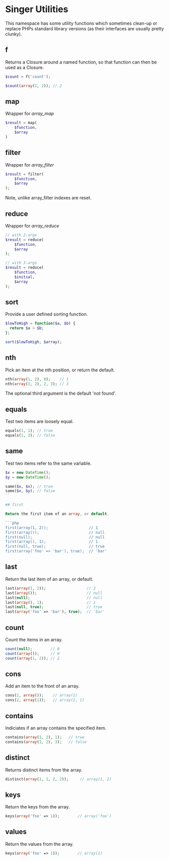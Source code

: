 
# Singer Utilities

This namespace has some utility functions which sometimes clean-up
or replace PHPs standard library versions (as their interfaces are
usually pretty clunky).

## f

Returns a Closure around a named function, so that function can then
be used as a Closure.

```php
$count = f('count');

$count(array(1, 2)); // 2
```

## map

Wrapper for *array_map*

```php
$result = map(
    $function,
    $array
)
```

## filter

Wrapper for *array_filter*

```php
$result = filter(
    $function,
    $array
);
```

Note, unlike array_filter indexes are reset.

## reduce

Wrapper for *array_reduce*

```php
// with 2-args
$result = reduce(
    $function,
    $array
);

// with 3-args
$result = reduce(
    $function,
    $initial,
    $array
);
```

## sort

Provide a user defined sorting function.

```php
$lowToHigh = function($a, $b) {
  return $a > $b;
};

sort($lowToHigh, $array);
```

## nth

Pick an item at the nth position, or return the default.

```php
nth(array(1, 2), 0);    // 1
nth(array(1, 2), 2, 3); // 3
```

The optional third argument is the default 'not found'.

## equals

Test two items are loosely equal.

```php
equals(1, 1); // true
equals(1, 2); // false
```

## same

Test two items refer to the same variable.

```php
$x = new DateTime();
$y = new DateTime();

same($x, $x); // true
same($x, $y); // false
``

## first

Return the first item of an array, or default.

```php
first(array(1, 2));                  // 1
first(array());                      // null
first(null);                         // null
first(array(), 1);                   // 1
first(null, true);                   // true
first(array('foo' => 'bar'), true);  // 'bar'
```

## last

Return the last item of an array, or default.

```php
last(array(1, 2));                  // 2
last(array());                      // null
last(null);                         // null
last(array(), 1);                   // 1
last(null, true);                   // true
last(array('foo' => 'bar'), true);  // 'bar'
```

## count

Count the items in an array.

```php
count(null);        // 0
count(array());     // 0
count(array(1, 2)); // 2
```

## cons

Add an item to the front of an array.

```php
cons(1, array());    // array(1)
cons(2, array(1));   // array(2, 1)
```

## contains

Indiciates if an array contains the specified item.

```php
contains(array(1, 2), 1);   // true
contains(array(1, 2), 3);   // false
```

## distinct

Returns distinct items from the array.

```php
distinct(array(1, 1, 2, 2));     // array(1, 2)
```

## keys

Return the keys from the array.

```php
keys(array('foo' => 1));        // array('foo')
```

## values

Return the values from the array.

```php
keys(array('foo' => 1));        // array(1)
```
